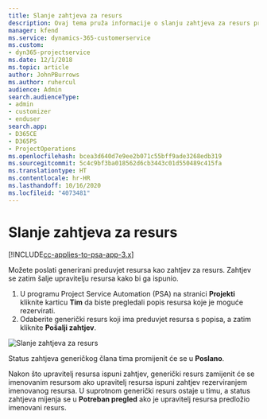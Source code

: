 ```yaml
---
title: Slanje zahtjeva za resurs
description: Ovaj tema pruža informacije o slanju zahtjeva za resurs projekta.
manager: kfend
ms.service: dynamics-365-customerservice
ms.custom:
- dyn365-projectservice
ms.date: 12/1/2018
ms.topic: article
author: JohnPBurrows
ms.author: ruhercul
audience: Admin
search.audienceType:
- admin
- customizer
- enduser
search.app:
- D365CE
- D365PS
- ProjectOperations
ms.openlocfilehash: bcea3d640d7e9ee2b071c55bff9ade3268edb319
ms.sourcegitcommit: 5c4c9bf3ba018562d6cb3443c01d550489c415fa
ms.translationtype: HT
ms.contentlocale: hr-HR
ms.lasthandoff: 10/16/2020
ms.locfileid: "4073481"
---
```

# <a name="submitting-a-resource-request"></a>Slanje zahtjeva za resurs

[!INCLUDE[cc-applies-to-psa-app-3.x](../includes/cc-applies-to-psa-app-3x.md)]

Možete poslati generirani preduvjet resursa kao zahtjev za resurs. Zahtjev se zatim šalje upravitelju resursa kako bi ga ispunio.

1. U programu Project Service Automation (PSA) na stranici **Projekti** kliknite karticu **Tim** da biste pregledali popis resursa koje je moguće rezervirati. 
2. Odaberite generički resurs koji ima preduvjet resursa s popisa, a zatim kliknite **Pošalji zahtjev**.

![Slanje zahtjeva za resurs](media/RM-how-to-18.png)

Status zahtjeva generičkog člana tima promijenit će se u **Poslano**.

Nakon što upravitelj resursa ispuni zahtjev, generički resurs zamijenit će se imenovanim resursom ako upravitelj resursa ispuni zahtjev rezerviranjem imenovanog resursa. U suprotnom generički resurs ostaje u timu, a status zahtjeva mijenja se u **Potreban pregled** ako je upravitelj resursa predložio imenovani resurs.
